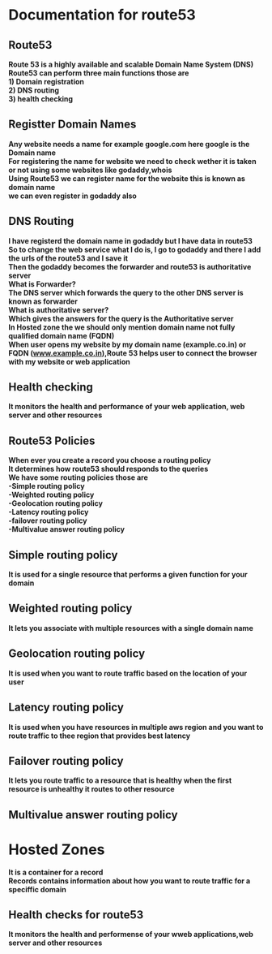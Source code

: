 
# Documentation for route53 
## Route53
**Route 53 is a highly available and scalable Domain Name System (DNS)**<br/>
**Route53 can perform three main functions those are**<br/>
**1) Domain registration**<br/>
**2) DNS routing**<br/>
**3) health checking**<br/>
## Registter Domain Names
**Any website needs a name for example google.com here google is the Domain name**<br/>
**For registering the name for website we need to check wether it is taken or not using some websites like godaddy,whois**<br/>
**Using Route53 we can register name for the website this is known as domain name**<br/>
**we can even register in godaddy also**<br/>

## DNS Routing
**I have registerd the domain name in godaddy but I have data in route53**<br/>
**So to change the web service what I do is, I go to godaddy and there I add the urls of the route53 and I save it**<br/>
**Then the godaddy becomes the forwarder and route53 is authoritative server**<br/>
**What is Forwarder?**<br/>
**The DNS server which forwards the query to the other DNS server is known as forwarder**<br/>
**What is authoritative server?**<br/>
**Which gives the answers for the query is the Authoritative server**<br/>
**In Hosted zone the we should only mention domain name not fully qualified domain name (FQDN)**<br/>
**When user opens my website by my domain name (example.co.in) or FQDN (www.example.co.in),Route 53 helps user to connect the browser with my website or web application**<br/>

## Health checking 
**It monitors the health and performance of your web application, web server and other resources**<br/>


## Route53 Policies 
**When ever you create a record you choose a routing policy**<br/>
**It determines how route53 should responds to the queries**<br/>
**We have some routing policies those are**<br/>
**-Simple routing policy**<br/>
**-Weighted routing policy**<br/>
**-Geolocation routing policy**<br/>
**-Latency routing policy**<br/>
**-failover routing policy**<br/>
**-Multivalue answer routing policy**<br/>

## Simple routing policy
**It is used for a single resource that performs a given function for your domain**<br/>

## Weighted routing policy 
**It lets you associate with multiple resources with a single domain name**<br/>

## Geolocation routing policy
**It is used when you want to route traffic based on the location of your user**

## Latency routing policy
**It is used when you have resources in multiple aws region and you want to route traffic to thee region that provides best latency**<br/>

## Failover routing policy 
**It lets you route traffic to a resource that is healthy when the first resource is  unhealthy it routes to other resource**<br/>

## Multivalue answer routing policy 


# Hosted Zones 
**It is a container for a record**<br/>
**Records contains information about how you want to route traffic for a speciffic domain**<br/>

## Health checks for route53
**It monitors the health and performense of your wweb applications,web server and other resources**<br/>




